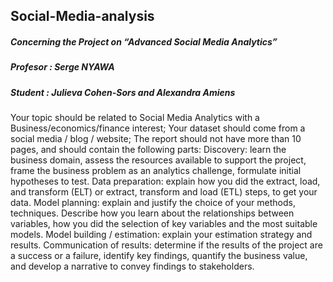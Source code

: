 ## Social-Media-analysis

##### Concerning the Project on “Advanced Social Media Analytics” <br>
##### Profesor : Serge NYAWA <br>
##### Student : Julieva Cohen-Sors and Alexandra Amiens <br>

Your topic should be related to Social Media Analytics with a Business/economics/finance interest;
Your dataset should come from a social media / blog / website;
The report should not have more than 10 pages, and should contain the following parts:
Discovery: learn the business domain, assess the resources available to support the project, frame the business problem as an analytics challenge, formulate initial hypotheses to test.
Data preparation: explain how you did the extract, load, and transform (ELT) or extract, transform and load (ETL) steps, to get your data.
Model planning: explain and justify the choice of your methods, techniques. Describe how you learn about the relationships between variables, how you did the selection of key variables and the most suitable models.
Model building / estimation: explain your estimation strategy and results.
Communication of results: determine if the results of the project are a success or a failure, identify key findings, quantify the business value, and develop a narrative to convey findings to stakeholders.
